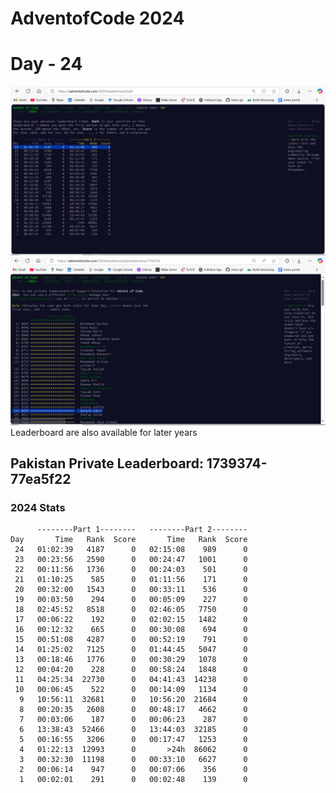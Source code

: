 # AdventofCode 2024
# Day - 24
![Image of Views](https://github.com/SohaibAamir28/AdventOfCode2024/blob/main/2024/24/leadership-day-24-global.png)
![Image of Views](https://github.com/SohaibAamir28/AdventOfCode2024/blob/main/2024/24/leadership-day-24-pak.png)
Leaderboard are also available for later years
## Pakistan Private Leaderboard: 1739374-77ea5f22

### 2024 Stats
```
      --------Part 1--------   --------Part 2--------
Day       Time   Rank  Score       Time   Rank  Score
 24   01:02:39   4187      0   02:15:08    989      0
 23   00:23:56   2590      0   00:24:47   1001      0
 22   00:11:56   1736      0   00:24:03    501      0
 21   01:10:25    585      0   01:11:56    171      0
 20   00:32:00   1543      0   00:33:11    536      0
 19   00:03:50    294      0   00:05:09    227      0
 18   02:45:52   8518      0   02:46:05   7750      0
 17   00:06:22    192      0   02:02:15   1482      0
 16   00:12:32    665      0   00:30:08    694      0
 15   00:51:08   4287      0   00:52:19    791      0
 14   01:25:02   7125      0   01:44:45   5047      0
 13   00:18:46   1776      0   00:30:29   1078      0
 12   00:04:20    228      0   00:58:24   1848      0
 11   04:25:34  22730      0   04:41:43  14238      0
 10   00:06:45    522      0   00:14:09   1134      0
  9   10:56:11  32681      0   10:56:20  21684      0
  8   00:20:35   2608      0   00:48:17   4662      0
  7   00:03:06    187      0   00:06:23    287      0
  6   13:38:43  52466      0   13:44:03  32185      0
  5   00:16:55   3206      0   00:17:47   1253      0
  4   01:22:13  12993      0       >24h  86062      0
  3   00:32:30  11198      0   00:33:10   6627      0
  2   00:06:14    947      0   00:07:06    356      0
  1   00:02:01    291      0   00:02:48    139      0
```
